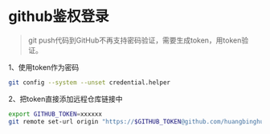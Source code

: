 # github鉴权登录

> git push代码到GitHub不再支持密码验证，需要生成token，用token验证。

1、使用token作为密码

```sh
git config --system --unset credential.helper
```

2、把token直接添加远程仓库链接中

```sh
export GITHUB_TOKEN=xxxxxx
git remote set-url origin "https://$GITHUB_TOKEN@github.com/huangbinghui/<REPO>.git"
```

